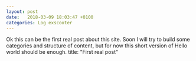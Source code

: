 ```yaml
---
layout: post
date:   2018-03-09 18:03:47 +0100
categories: Log exscooter
---
```

Ok this can be the first real post about this site. Soon I will try to build some categories and structure of content, but for now this short version of Hello world should be enough.
title:  "First real post"
